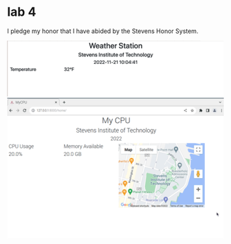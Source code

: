 # lab 4
I pledge my honor that I have abided by the Stevens Honor System. 


![](media/sss1.png)
![](media/sss2.png)
